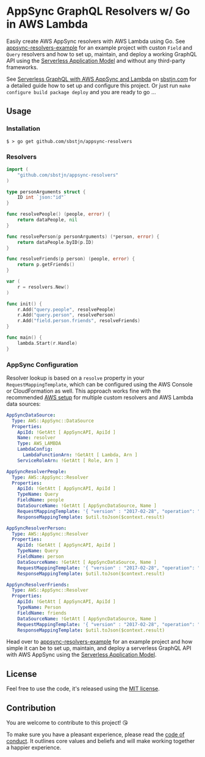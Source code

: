 # AppSync GraphQL Resolvers w/ Go in AWS Lambda

Easily create AWS AppSync resolvers with AWS Lambda using Go. See [appsync-resolvers-example] for an example project with custon `Field` and `Query` resolvers and how to set up, maintain, and deploy a working GraphQL API using the [Serverless Application Model] and without any third-party frameworks.

See [Serverless GraphQL with AWS AppSync and Lambda](https://sbstjn.com/serverless-graphql-with-appsync-and-lambda.html) on [sbstjn.com](https://sbstjn.com) for a detailed guide how to set up and configure this project. Or just run `make configure build package deploy` and you are ready to go …


## Usage

### Installation

```
$ > go get github.com/sbstjn/appsync-resolvers
```

### Resolvers

```go
import (
    "github.com/sbstjn/appsync-resolvers"
)

type personArguments struct {
    ID int `json:"id"`
}

func resolvePeople() (people, error) {
    return dataPeople, nil
}

func resolvePerson(p personArguments) (*person, error) {
    return dataPeople.byID(p.ID)
}

func resolveFriends(p person) (people, error) {
    return p.getFriends()
}

var (
    r = resolvers.New()
)

func init() {
    r.Add("query.people", resolvePeople)
    r.Add("query.person", resolvePerson)
    r.Add("field.person.friends", resolveFriends)
}

func main() {
    lambda.Start(r.Handle)
}
```

### AppSync Configuration

Resolver lookup is based on a `resolve` property in your `RequestMappingTemplate`, which can be configured using the AWS Console or CloudFormation as well. This approach works fine with the recommended [AWS setup] for multiple custom resolvers and AWS Lambda data sources:

```yaml
AppSyncDataSource:
  Type: AWS::AppSync::DataSource
  Properties:
    ApiId: !GetAtt [ AppSyncAPI, ApiId ]
    Name: resolver
    Type: AWS_LAMBDA
    LambdaConfig:
      LambdaFunctionArn: !GetAtt [ Lambda, Arn ]
    ServiceRoleArn: !GetAtt [ Role, Arn ]

AppSyncResolverPeople:
  Type: AWS::AppSync::Resolver
  Properties:
    ApiId: !GetAtt [ AppSyncAPI, ApiId ]
    TypeName: Query
    FieldName: people
    DataSourceName: !GetAtt [ AppSyncDataSource, Name ]
    RequestMappingTemplate: '{ "version" : "2017-02-28", "operation": "Invoke", "payload": { "resolve": "query.people", "context": $utils.toJson($context) } }'
    ResponseMappingTemplate: $util.toJson($context.result)

AppSyncResolverPerson:
  Type: AWS::AppSync::Resolver
  Properties:
    ApiId: !GetAtt [ AppSyncAPI, ApiId ]
    TypeName: Query
    FieldName: person
    DataSourceName: !GetAtt [ AppSyncDataSource, Name ]
    RequestMappingTemplate: '{ "version" : "2017-02-28", "operation": "Invoke", "payload": { "resolve": "query.person", "context": $utils.toJson($context) } }'
    ResponseMappingTemplate: $util.toJson($context.result)

AppSyncResolverFriends:
  Type: AWS::AppSync::Resolver
  Properties:
    ApiId: !GetAtt [ AppSyncAPI, ApiId ]
    TypeName: Person
    FieldName: friends
    DataSourceName: !GetAtt [ AppSyncDataSource, Name ]
    RequestMappingTemplate: '{ "version" : "2017-02-28", "operation": "Invoke", "payload": { "resolve": "field.person.friends", "context": $utils.toJson($context) } }'
    ResponseMappingTemplate: $util.toJson($context.result)
```

Head over to [appsync-resolvers-example] for an example project and how simple it can be to set up, maintain, and deploy a serverless GraphQL API with AWS AppSync using the [Serverless Application Model].

## License

Feel free to use the code, it's released using the [MIT license](LICENSE.md).

## Contribution

You are welcome to contribute to this project! 😘 

To make sure you have a pleasant experience, please read the [code of conduct](CODE_OF_CONDUCT.md). It outlines core values and beliefs and will make working together a happier experience.

[appsync-resolvers-example]: https://github.com/sbstjn/appsync-resolvers-example
[Serverless Application Model]: https://github.com/awslabs/serverless-application-model
[AWS setup]: https://docs.aws.amazon.com/appsync/latest/devguide/tutorial-lambda-resolvers.html
